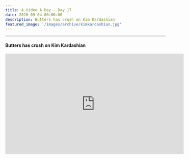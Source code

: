```yaml
---
title: A Video A Day - Day 17
date: 2020-09-04 00:00:00
description: Butters has crush on Kim Kardashian
featured_image: '/images/archive/kimkardashian.jpg'
---
```


---

#### Butters has crush on Kim Kardashian

<iframe width="560" height="315" src="https://www.youtube.com/embed/y1yNAaJWgmE" frameborder="0" allow="accelerometer; autoplay; encrypted-media; gyroscope; picture-in-picture" allowfullscreen></iframe>
<br>
